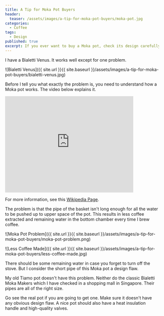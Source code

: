 ```yaml
---
title: A Tip for Moka Pot Buyers
header:
  teaser: /assets/images/a-tip-for-moka-pot-buyers/moka-pot.jpg
categories: 
  - Coffee
tags: 
  - Design
published: true
excerpt: If you ever want to buy a Moka pot, check its design carefully.
---
```


I have a Bialetti Venus. It works well except for one problem.

![Bialetti Venus]({{ site.url }}{{ site.baseurl }}/assets/images/a-tip-for-moka-pot-buyers/bialetti-venus.jpg)

Before I tell you what exactly the problem is, you need to understand how a Moka pot works. The video below explains it.

<iframe width="420" height="315" src="https://www.youtube.com/embed/1vr9ShzbFeY" frameborder="0" allowfullscreen></iframe>

For more information, see this [Wikipedia Page](https://en.wikipedia.org/wiki/Moka_pot).

The problem is that the pipe of the basket isn't long enough for all the water to be pushed up to upper space of the pot. This results in less coffee extracted and remaining water in the bottom chamber every time I brew coffee.

![Moka Pot Problem]({{ site.url }}{{ site.baseurl }}/assets/images/a-tip-for-moka-pot-buyers/moka-pot-problem.png)

![Less Coffee Made]({{ site.url }}{{ site.baseurl }}/assets/images/a-tip-for-moka-pot-buyers/less-coffee-made.jpg)

There should be some remaining water in case you forget to turn off the stove. But I consider the short pipe of this Moka pot a design flaw.

My old Tiamo pot doesn't have this problem. Neither do the classic Bialetti Moka Makers which I have checked in a shopping mall in Singapore. Their pipes are all of the right size.

Go see the real pot if you are going to get one. Make sure it doesn't have any obvious design flaw. A nice pot should also have a heat insulation handle and high-quality valves.
